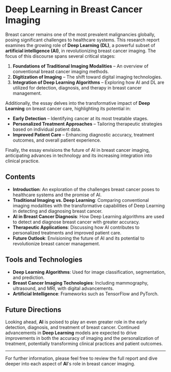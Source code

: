 # Deep Learning in Breast Cancer Imaging


Breast cancer remains one of the most prevalent malignancies globally, posing significant challenges to healthcare systems. This research report examines the growing role of **Deep Learning (DL)**, a powerful subset of **artificial intelligence (AI)**, in revolutionizing breast cancer imaging. The focus of this discourse spans several critical stages: 

1. **Foundations of Traditional Imaging Modalities** – An overview of conventional breast cancer imaging methods.
2. **Digitization of Imaging** – The shift toward digital imaging technologies.
3. **Integration of Deep Learning Algorithms** – Exploring how AI and DL are utilized for detection, diagnosis, and therapy in breast cancer management.

Additionally, the essay delves into the transformative impact of **Deep Learning** on breast cancer care, highlighting its potential in:
- **Early Detection** – Identifying cancer at its most treatable stages.
- **Personalized Treatment Approaches** – Tailoring therapeutic strategies based on individual patient data.
- **Improved Patient Care** – Enhancing diagnostic accuracy, treatment outcomes, and overall patient experience.

Finally, the essay envisions the future of AI in breast cancer imaging, anticipating advances in technology and its increasing integration into clinical practice.

## Contents

- **Introduction**: An exploration of the challenges breast cancer poses to healthcare systems and the promise of AI.
- **Traditional Imaging vs. Deep Learning**: Comparing conventional imaging modalities with the transformative capabilities of Deep Learning in detecting and diagnosing breast cancer.
- **AI in Breast Cancer Diagnosis**: How Deep Learning algorithms are used to detect and diagnose breast cancer with greater accuracy.
- **Therapeutic Applications**: Discussing how AI contributes to personalized treatments and improved patient care.
- **Future Outlook**: Envisioning the future of AI and its potential to revolutionize breast cancer management.

## Tools and Technologies

- **Deep Learning Algorithms**: Used for image classification, segmentation, and prediction.
- **Breast Cancer Imaging Technologies**: Including mammography, ultrasound, and MRI, with digital advancements.
- **Artificial Intelligence**: Frameworks such as TensorFlow and PyTorch.

## Future Directions

Looking ahead, **AI** is poised to play an even greater role in the early detection, diagnosis, and treatment of breast cancer. Continued advancements in **Deep Learning** models are expected to drive improvements in both the accuracy of imaging and the personalization of treatment, potentially transforming clinical practices and patient outcomes.

---

For further information, please feel free to review the full report and dive deeper into each aspect of **AI**'s role in breast cancer imaging.
